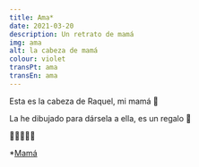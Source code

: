 ```yaml
---
title: Ama*
date: 2021-03-20
description: Un retrato de mamá
img: ama
alt: la cabeza de mamá
colour: violet
transPt: ama
transEn: ama
---
```


Esta es la cabeza de Raquel, mi mamá 💜

La he dibujado para dársela a ella, es un regalo 🎁

🙂😗😙😚😘

*[Mamá](https://es.glosbe.com/eu/es/ama)